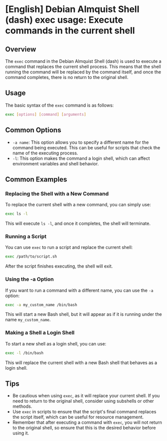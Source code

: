 # [English] Debian Almquist Shell (dash) exec usage: Execute commands in the current shell

## Overview
The `exec` command in the Debian Almquist Shell (dash) is used to execute a command that replaces the current shell process. This means that the shell running the command will be replaced by the command itself, and once the command completes, there is no return to the original shell.

## Usage
The basic syntax of the `exec` command is as follows:

```sh
exec [options] [command] [arguments]
```

## Common Options
- `-a name`: This option allows you to specify a different name for the command being executed. This can be useful for scripts that check the name of the executing process.
- `-l`: This option makes the command a login shell, which can affect environment variables and shell behavior.

## Common Examples

### Replacing the Shell with a New Command
To replace the current shell with a new command, you can simply use:

```sh
exec ls -l
```
This will execute `ls -l`, and once it completes, the shell will terminate.

### Running a Script
You can use `exec` to run a script and replace the current shell:

```sh
exec /path/to/script.sh
```
After the script finishes executing, the shell will exit.

### Using the -a Option
If you want to run a command with a different name, you can use the `-a` option:

```sh
exec -a my_custom_name /bin/bash
```
This will start a new Bash shell, but it will appear as if it is running under the name `my_custom_name`.

### Making a Shell a Login Shell
To start a new shell as a login shell, you can use:

```sh
exec -l /bin/bash
```
This will replace the current shell with a new Bash shell that behaves as a login shell.

## Tips
- Be cautious when using `exec`, as it will replace your current shell. If you need to return to the original shell, consider using subshells or other methods.
- Use `exec` in scripts to ensure that the script's final command replaces the script itself, which can be useful for resource management.
- Remember that after executing a command with `exec`, you will not return to the original shell, so ensure that this is the desired behavior before using it.